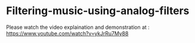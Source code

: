 # Filtering-music-using-analog-filters
Please watch the video explaination and demonstration at : https://www.youtube.com/watch?v=ykJrRu7My88
